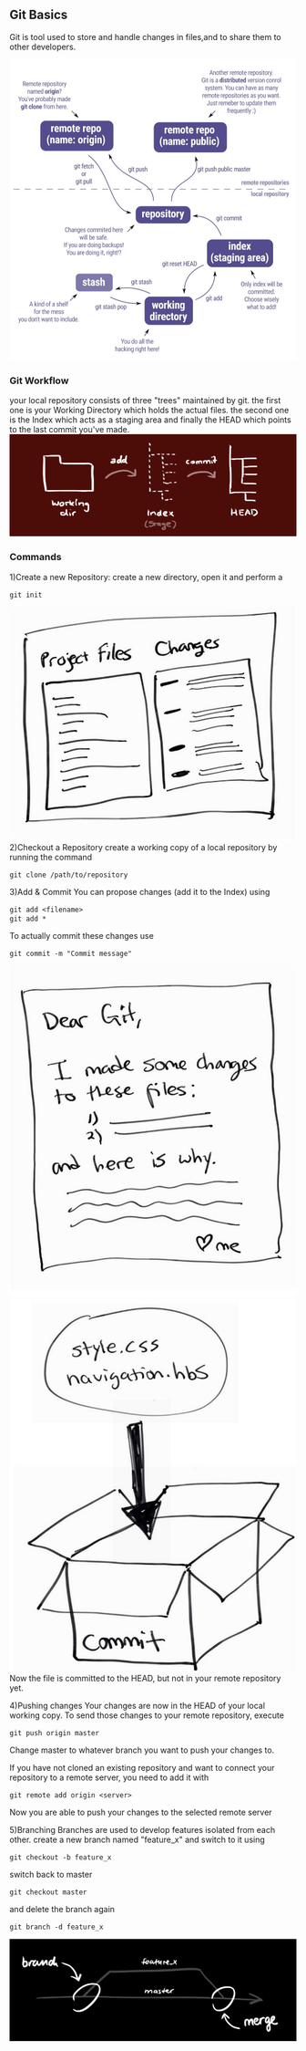 ## Git Basics
Git is tool used to store and handle changes in files,and to share them to other developers.

![](extras/gitworkflow.jpg)
### Git Workflow

your local repository consists of three "trees" maintained by git. the first one is your Working Directory which holds the actual files. the second one is the Index which acts as a staging area and finally the HEAD which points to the last commit you've made.
![](extras/trees.png)

### Commands

1)Create a new Repository:
create a new directory, open it and perform a
```
git init
```
![](extras/repo.jpg)
2)Checkout a Repository
create a working copy of a local repository by running the command
```
git clone /path/to/repository
```
3)Add & Commit
You can propose changes (add it to the Index) using
```
git add <filename>
git add *
```
To actually commit these changes use
```
git commit -m "Commit message"
```
![](extras/commit.jpg)
![](extras/commit1.jpg)
Now the file is committed to the HEAD, but not in your remote repository yet.

4)Pushing changes
Your changes are now in the HEAD of your local working copy. To send those changes to your remote repository, execute
```
git push origin master
```
Change master to whatever branch you want to push your changes to.

If you have not cloned an existing repository and want to connect your repository to a remote server, you need to add it with
```
git remote add origin <server>
```
Now you are able to push your changes to the selected remote server

5)Branching
Branches are used to develop features isolated from each other.
create a new branch named "feature_x" and switch to it using
```
git checkout -b feature_x
```
switch back to master
```
git checkout master
```
and delete the branch again
```
git branch -d feature_x
```
![](extras/branches.png)
